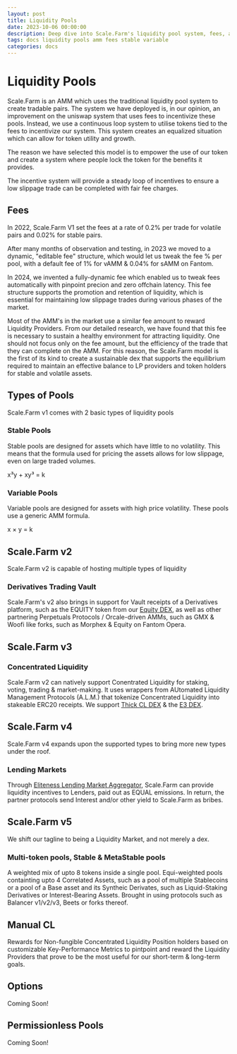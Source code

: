 ```yaml
---
layout: post
title: Liquidity Pools
date: 2023-10-06 00:00:00
description: Deep dive into Scale.Farm's liquidity pool system, fees, and different pool types from v1 to v5.
tags: docs liquidity pools amm fees stable variable
categories: docs
---
```


# Liquidity Pools


Scale.Farm is an AMM which uses the traditional liquidity pool system to create tradable pairs. The system we have deployed is, in our opinion, an improvement on the uniswap system that uses fees to incentivize these pools. Instead, we use a continuous loop system to utilise tokens tied to the fees to incentivize our system. This system creates an equalized situation which can allow for token utility and growth.

The reason we have selected this model is to empower the use of our token and create a system where people lock the token for the benefits it provides.

The incentive system will provide a steady loop of incentives to ensure a low slippage trade can be completed with fair fee charges.

## Fees

In 2022, Scale.Farm V1 set the fees at a rate of 0.2% per trade for volatile pairs and 0.02% for stable pairs.

After many months of observation and testing, in 2023 we moved to a dynamic, "editable fee" structure, which would let us tweak the fee % per pool, with a default fee of 1% for vAMM & 0.04% for sAMM on Fantom.

In 2024, we invented a fully-dynamic fee which enabled us to tweak fees automatically with pinpoint precion and zero offchain latency. This fee structure supports the promotion and retention of liquidity, which is essential for maintaining low slippage trades during various phases of the market.

Most of the AMM's in the market use a similar fee amount to reward Liquidity Providers. From our detailed research, we have found that this fee is necessary to sustain a healthy environment for attracting liquidity. One should not focus only on the fee amount, but the efficiency of the trade that they can complete on the AMM. For this reason, the Scale.Farm model is the first of its kind to create a sustainable dex that supports the equilibrium required to maintain an effective balance to LP providers and token holders for stable and volatile assets.

## Types of Pools

Scale.Farm v1 comes with 2 basic types of liquidity pools

### Stable Pools

Stable pools are designed for assets which have little to no volatility. This means that the formula used for pricing the assets allows for low slippage, even on large traded volumes.

x³y + xy³ = k

### Variable Pools

Variable pools are designed for assets with high price volatility. These pools use a generic AMM formula.

x × y = k

## Scale.Farm v2
Scale.Farm v2 is capable of hosting multiple types of liquidity

### Derivatives Trading Vault
Scale.Farm's v2 also brings in support for Vault receipts of a Derivatives platform, such as the EQUITY token from our [Equity DEX](../Equity/Equity), as well as other partnering Perpetuals Protocols / Orcale-driven AMMs, such as GMX & Woofi like forks, such as Morphex & Equity on Fantom Opera.

## Scale.Farm v3

### Concentrated Liquidity
Scale.Farm v2 can natively support Conentrated Liquidity for staking, voting, trading & market-making. It uses wrappers from AUtomated Liquidity Management Protocols (A.L.M.) that tokenize Concentrated Liquidity into stakeable ERC20 receipts. We support [Thick CL DEX](ftm.guru/docs/thick) & the [E3 DEX](https://ftm.guru/docs/e3).

## Scale.Farm v4
Scale.Farm v4 expands upon the supported types to bring more new types under the roof.

### Lending Markets
Through [Eliteness Lending Market Aggregator](https://ftm.guru/docs/elma), Scale.Farm can provide liquidity incentives to Lenders, paid out as EQUAL emissions. In return, the partner protocols send Interest and/or other yield to Scale.Farm as bribes.

## Scale.Farm v5
We shift our tagline to being a Liquidity Market, and not merely a dex.

### Multi-token pools, Stable & MetaStable pools
A weighted mix of upto 8 tokens inside a single pool. Equi-weighted pools containting upto 4 Correlated Assets, such as a pool of multiple Stablecoins or a pool of a Base asset and its Syntheic Derivates, such as Liquid-Staking Derivatives or Interest-Bearing Assets. Brought in using protocols such as Balancer v1/v2/v3, Beets or forks thereof.

## Manual CL
Rewards for Non-fungible Concentrated Liquidity Position holders based on customizable Key-Performance Metrics to pintpoint and reward the Liquidity Providers that prove to be the most useful for our short-term & long-term goals.

## Options
Coming Soon!

## Permissionless Pools
Coming Soon!